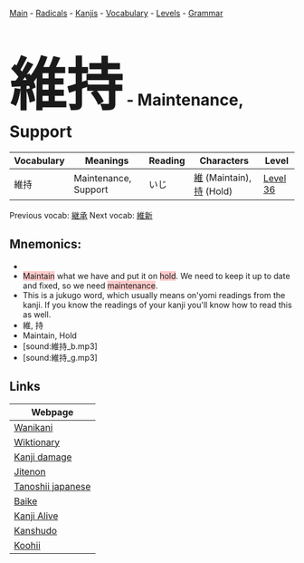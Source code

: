 <style> bigfont {font-size: 100px}</style>
[Main](../README.md) -
[Radicals](../radicals.md) -
[Kanjis](../kanjis.md) -
[Vocabulary](../vocabulary.md) -
[Levels](../levels.md) -
[Grammar](../grammar.md)
# <bigfont> 維持</bigfont> - Maintenance, Support 

| Vocabulary | Meanings | Reading | Characters | Level |
| --- | --- | --- | --- | --- |
| 維持 | Maintenance, Support | いじ |  [維](../kanjis/維.md) (Maintain), [持](../kanjis/持.md) (Hold) | [Level 36](../levels/wk_level36.md) |

Previous vocab: [継承](継承.md) Next vocab: [維新](維新.md) 

## Mnemonics:

* 
* <span style="background-color:#ffcccb"> Maintain</span> what we have and put it on <span style="background-color:#ffcccb"> hold</span>. We need to keep it up to date and fixed, so we need <span style="background-color:#ffcccb"> maintenance</span>.
* This is a jukugo word, which usually means on'yomi readings from the kanji. If you know the readings of your kanji you'll know how to read this as well.
* 維, 持
* Maintain, Hold
* [sound:維持_b.mp3]
* [sound:維持_g.mp3]


## Links 

| Webpage |
| --- |
| [Wanikani          ](https://www.wanikani.com/kanji/維持) |
| [Wiktionary        ](https://en.wiktionary.org/wiki/維持) |
| [Kanji damage      ](http://www.kanjidamage.com/kanji/search?utf8=✓&q=維持) |
| [Jitenon           ](https://jitenon.com/kanji/維持) |
| [Tanoshii japanese ](https://www.tanoshiijapanese.com/dictionary/kanji.cfm?k=維持) |
| [Baike             ](https://baike.baidu.com/item/維持) |
| [Kanji Alive       ](https://app.kanjialive.com/維持) |
| [Kanshudo          ](https://www.kanshudo.com/searchmn?q=維持) |
| [Koohii            ](https://kanji.koohii.com/study/kanji/維持) |
